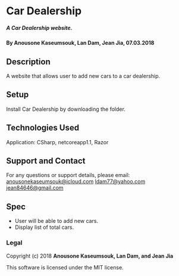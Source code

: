 # Car Dealership
##### A Car Dealership website.

#### By Anousone Kaseumsouk, Lan Dam, Jean Jia, 07.03.2018

## Description

A website that allows user to add new cars to a car dealership.

## Setup

Install Car Dealership by downloading the folder.

## Technologies Used

Application: CSharp, netcoreapp1.1, Razor

## Support and Contact

For any questions or support details, please email:
anousonekaseumsouk@icloud.com
ldam77@yahoo.com
jean84646@gmail.com

## Spec

* User will be able to add new cars.
* Display list of total cars.

### Legal

Copyright (c) 2018 **Anousone Kaseumsouk, Lan Dam, and Jean Jia**

This software is licensed under the MIT license.
